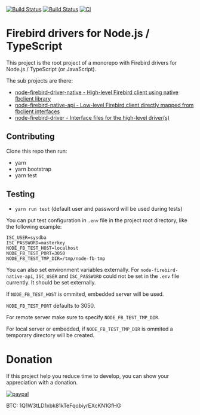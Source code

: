 [![Build Status](https://travis-ci.com/asfernandes/node-firebird-drivers.svg?branch=master)](https://travis-ci.com/asfernandes/node-firebird-drivers) [![Build Status](https://ci.appveyor.com/api/projects/status/github/asfernandes/node-firebird-drivers?branch=master&svg=true)](https://ci.appveyor.com/project/asfernandes/node-firebird-drivers) [![CI](https://github.com/asfernandes/node-firebird-drivers/workflows/CI/badge.svg)](https://github.com/asfernandes/node-firebird-drivers/actions?query=workflow%3ACI)

# Firebird drivers for Node.js / TypeScript

This project is the root project of a monorepo with Firebird drivers for Node.js / TypeScript (or JavaScript).

The sub projects are there:

- [node-firebird-driver-native - High-level Firebird client using native fbclient library](packages/node-firebird-driver-native/README.md)
- [node-firebird-native-api - Low-level Firebird client directly mapped from fbclient interfaces](packages/node-firebird-native-api/README.md)
- [node-firebird-driver - Interface files for the high-level driver(s)](packages/node-firebird-driver/README.md)

## Contributing

Clone this repo then run:
- yarn
- yarn bootstrap
- yarn test

## Testing
- `yarn run test`
(default user and password will be used during tests)

You can put test configuration in `.env` file in the project root directory, like the following example:

```
ISC_USER=sysdba
ISC_PASSWORD=masterkey
NODE_FB_TEST_HOST=localhost
NODE_FB_TEST_PORT=3050
NODE_FB_TEST_TMP_DIR=/tmp/node-fb-tmp
```

You can also set environment variables externally. For `node-firebird-native-api`, `ISC_USER` and `ISC_PASSWORD` could not be set in the `.env` file currently. It should be set externally.

If `NODE_FB_TEST_HOST` is ommited, embedded server will be used.

`NODE_FB_TEST_PORT` defaults to 3050.

For remote server make sure to specify `NODE_FB_TEST_TMP_DIR`.

For local server or embedded, if `NODE_FB_TEST_TMP_DIR` is ommited a temporary directory will be created.

# Donation

If this project help you reduce time to develop, you can show your appreciation with a donation.

[![paypal](https://www.paypalobjects.com/en_US/i/btn/btn_donateCC_LG.gif)](https://www.paypal.com/cgi-bin/webscr?cmd=_s-xclick&hosted_button_id=X3JMTGW92LQEL)

BTC: 1Q1W3tLD1xbk81kTeFqobiyrEXcKN1GfHG

